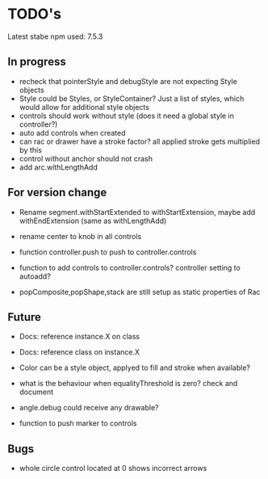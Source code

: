 TODO's
======

Latest stabe npm used: 7.5.3

In progress
-----------
+ recheck that pointerStyle and debugStyle are not expecting Style objects
+ Style could be Styles, or StyleContainer? Just a list of styles, which would allow for additional style objects
+ controls should work without style (does it need a global style in controller?)
+ auto add controls when created
+ can rac or drawer have a stroke factor? all applied stroke gets multiplied by this
+ control without anchor should not crash
+ add arc.withLengthAdd


For version change
------------------
+ Rename segment.withStartExtended to withStartExtension, maybe add withEndExtension (same as withLengthAdd)
+ rename center to knob in all controls
+ function controller.push to push to controller.controls
+ function to add controls to controller.controls? controller setting to autoadd?

+ popComposite,popShape,stack are still setup as static properties of Rac


Future
------
+ Docs: reference instance.X on class
+ Docs: reference class on instance.X

+ Color can be a style object, applyed to fill and stroke when available?

+ what is the behaviour when equalityThreshold is zero? check and document

+ angle.debug could receive any drawable?

+ function to push marker to controls

Bugs
----
+ whole circle control located at 0 shows incorrect arrows

